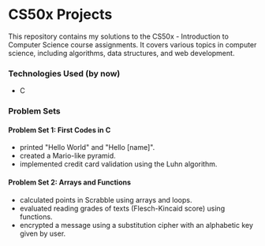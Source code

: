 # CS50x Projects

This repository contains my solutions to the CS50x - Introduction to Computer Science course assignments. It covers various topics in computer science, including algorithms, data structures, and web development.


### Technologies Used (by now)
- C


### Problem Sets

#### Problem Set 1: First Codes in C
- printed "Hello World" and "Hello [name]".
- created a Mario-like pyramid.
- implemented credit card validation using the Luhn algorithm.

#### Problem Set 2: Arrays and Functions
- calculated points in Scrabble using arrays and loops.
- evaluated reading grades of texts (Flesch-Kincaid score) using functions.
- encrypted a message using a substitution cipher with an alphabetic key given by user.